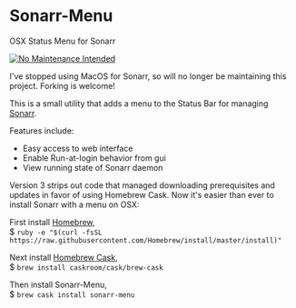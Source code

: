 # Sonarr-Menu
OSX Status Menu for Sonarr 

[![No Maintenance Intended](http://unmaintained.tech/badge.svg)](http://unmaintained.tech/)

I've stopped using MacOS for Sonarr, so will no longer be maintaining this project. Forking is welcome!



This is a small utility that adds a menu to the Status Bar for managing [Sonarr](https://sonarr.tv).

Features include:
* Easy access to web interface
* Enable Run-at-login behavior from gui
* View running state of Sonarr daemon

Version 3 strips out code that managed downloading prerequisites and updates in favor of using Homebrew Cask.
Now it's easier than ever to install Sonarr with a menu on OSX:

First install [Homebrew](http://brew.sh/),  
$ `ruby -e "$(curl -fsSL https://raw.githubusercontent.com/Homebrew/install/master/install)"`  

Next install [Homebrew Cask](http://caskroom.io/),  
$ `brew install caskroom/cask/brew-cask`

Then install Sonarr-Menu,  
$ `brew cask install sonarr-menu`
